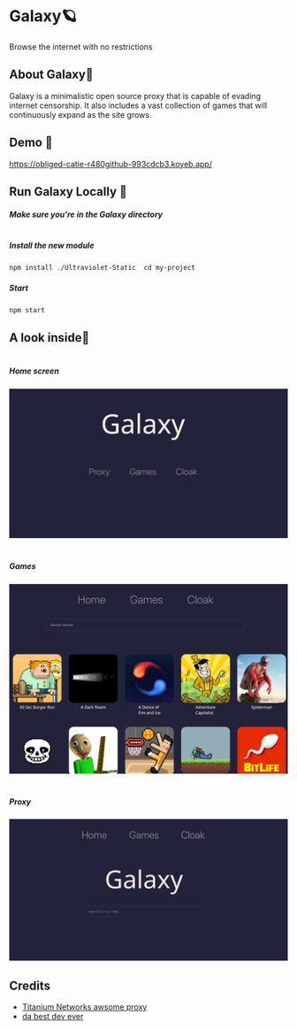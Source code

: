 
# Galaxy🪐

Browse the internet with no restrictions


## About Galaxy📑
Galaxy is a minimalistic open source proxy that is capable of evading internet censorship. It also includes a vast collection of games that will continuously expand as the site grows. 

## Demo 🏴󠁺󠁡󠁦󠁳󠁿

https://obliged-catie-r480github-993cdcb3.koyeb.app/

## Run Galaxy Locally 🚀
##### Make sure you're in the Galaxy directory
# 
##### Install the new module  
```bash
npm install ./Ultraviolet-Static  cd my-project
```
##### Start  
```bash
npm start
```

    
## A look inside👀
#
##### Home screen  

![Home](img/home.png)
#
##### Games  

![Games](img/game.png)
#
##### Proxy  

![Proxy](img/proxy.png)

## Credits

 
 - [Titanium Networks awsome proxy](https://github.com/titaniumnetwork-dev/Ultraviolet)
 - [da best dev ever](https://github.com/r480github)

